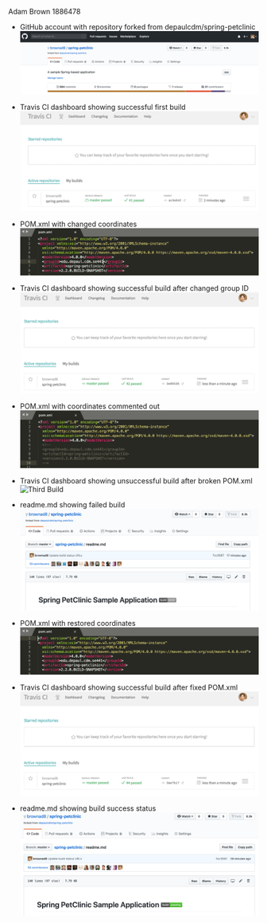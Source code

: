 Adam Brown 1886478

- GitHub account with repository forked from depaulcdm/spring-petclinic
![Forked Repo](figures/forked.png)

- Travis CI dashboard showing successful first build
![First Build](figures/firstBuild.png)

- POM.xml with changed coordinates
![POM with changed group ID](figures/coordinates.png)

- Travis CI dashboard showing successful build after changed group ID
![Second Build](figures/secondBuild.png)

- POM.xml with coordinates commented out
![POM without coordinates](figures/commentedOut.png)

- Travis CI dashboard showing unsuccessful build after broken POM.xml
![Third Build](firgures/thirdBuild.png)

- readme.md showing failed build
![readme fail](figures/gitHubFail.png)

- POM.xml with restored coordinates
![POM with restored coordinates](figures/coordinates2.png)

- Travis CI dashboard showing successful build after fixed POM.xml
![Fourth Build](figures/fourthBuild.png)

- readme.md showing build success status
![readme pass](figures/gitHubPass.png)